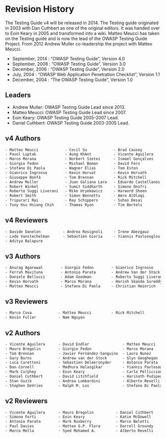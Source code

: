 # Revision History

The Testing Guide v4 will be released in 2014. The Testing guide originated in 2003 with Dan Cuthbert as one of the original editors. It was handed over to Eoin Keary in 2005 and transformed into a wiki. Matteo Meucci has taken on the Testing guide and is now the lead of the OWASP Testing Guide Project. From 2012 Andrew Muller co-leadership the project with Matteo Meucci.

- September, 2014 :   “OWASP Testing Guide”, Version 4.0
- September, 2008 :   “OWASP Testing Guide”, Version 3.0
- December, 2006 :   “OWASP Testing Guide”, Version 2.0
- July, 2004 :   “OWASP Web Application Penetration Checklist”, Version 1.1
- December, 2004 :   “The OWASP Testing Guide”, Version 1.0

## Leaders

- Andrew Muller: OWASP Testing Guide Lead since 2013.
- Matteo Meucci: OWASP Testing Guide Lead since 2007.
- Eoin Keary: OWASP Testing Guide 2005-2007 Lead.
- Daniel Cuthbert: OWASP Testing Guide 2003-2005 Lead.

## v4 Authors

``` html
- Matteo Meucci            - Cecil Su            - Brad Causey            - Davide Danelon
- Pavol Luptak             - Aung KhAnt          - Vicente Aguilera       - Alexander Antukh
- Marco Morana             - Norbert Szetei      - Ismael Gonçalves       - Thomas Kalamaris
- Giorgio Fedon            - Michael Boman       - David Fern             - Alexander Vavousis
- Stefano Di Paola         - Wagner Elias        - Tom Eston              - Clerkendweller
- Gianrico Ingrosso        - Kevin Horvat        - Kevin Horvath          - Christian Heinrich
- Giuseppe Bonfà           - Tom Brennan         - Rick Mitchell          - Babu Arokiadas
- Andrew Muller            - Juan Galiana Lara   - Eduardo Castellanos    - Rob Barnes
- Robert Winkel            - Sumit Siddharth     - Simone Onofri          - Ben Walther
- Roberto Suggi Liverani   - Mike Hryekewicz     - Harword Sheen          - Raul Siles
- Robert Smith             - Simon Bennetts      - Amro AlOlaqi           - Ryan Dewhurst
- Tripurari Rai            - Ray Schippers       - Suhas Desai            - Zaki Akhmad
- Tony Hsu Hsiang Chih     - Thomas Ryan         - Tim Bertels            - Jayanta Karmakar
```

## v4 Reviewers

``` html
- Davide Danelon          - Andrea Rosignoli     - Irene Abezgauz
- Lode Vanstechelman      - Sebastien Gioria     - Yiannis Pavlosoglou
- Aditya Balapure
```

## v3 Authors

``` html
- Anurag Agarwwal        - Giorgio Fedon        - Gianrico Ingrosso         - Mark Roxberry
- Ferruh Mavituna        - Antonio Parata       - Andrew Van der Stock      - Marco Mella
- Daniele Bellucci       - Adam Goodman         - Roberto Suggi Liverani    - Cecil Su
- Kevin Horvath          - Marco Morana         - Harish Skanda Sureddy     - Pavol Luptak
- Matteo Meucci          - Stefano Di Paola     - Christian Heinrich        - Marco Morana
```

## v3 Reviewers

``` html
- Marco Cova            - Matteo Meucci         - Rick Mitchell
- Kevin Fuller          - Nam Nguyen
```

## v2 Authors

``` html
- Vicente Aguilera      - David Endler               - Matteo Meucci        - Anush Shetty
- Mauro Bregolin        - Giorgio Fedon              - Marco Morana         - Larry Shields
- Tom Brennan           - Javier Fernández-Sanguino  - Laura Nunez          - Dafydd Studdard
- Gary Burns            - Andrew van der Stock       - Glyn Geoghegan       - Gunter Ollmann
- Luca Carettoni        - Sebastien Deleersnyder     - Antonio Parata       - Ariel Waissbein
- Dan Cornell           - Madhura Halasgikar         - Yiannis Pavlosoglou  - Jeff Williams
- Mark Curphey          - Eoin Keary                 - Carlo Pelliccioni    - Tushar Vartak
- Daniel Cuthbert       - David Litchfield           - Harinath Pudipeddi   - Tom Ryan
- Stan Guzik            - Andrea Lombardini          - Alberto Revelli      - Claudio Merloni
- Stephen DeVries       - Ralph M. Los               - Stefano Di Paola     - Mark Roxberry
```

## v2 Reviewers

``` html
- Vicente Aguilera      - Mauro Bregolin          - Daniel Cuthbert       - Stefano Di Paola
- Simona Forti          - Eoin Keary              - Katie McDowell        - Matteo Meucci
- Antonio Parata        - Mark Roxberry           - Marco Belotti         - Marco Cova
- Paul Davies           - Matteo G.P. Flora       - Darrell Groundy       - James Kist
- Marco Mella           - Syed Mohamed A.         - Alberto Revelli       - Dave Wichers
```
